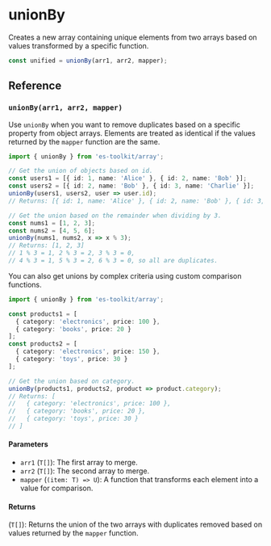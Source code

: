 # unionBy

Creates a new array containing unique elements from two arrays based on values transformed by a specific function.

```typescript
const unified = unionBy(arr1, arr2, mapper);
```

## Reference

### `unionBy(arr1, arr2, mapper)`

Use `unionBy` when you want to remove duplicates based on a specific property from object arrays. Elements are treated as identical if the values returned by the `mapper` function are the same.

```typescript
import { unionBy } from 'es-toolkit/array';

// Get the union of objects based on id.
const users1 = [{ id: 1, name: 'Alice' }, { id: 2, name: 'Bob' }];
const users2 = [{ id: 2, name: 'Bob' }, { id: 3, name: 'Charlie' }];
unionBy(users1, users2, user => user.id);
// Returns: [{ id: 1, name: 'Alice' }, { id: 2, name: 'Bob' }, { id: 3, name: 'Charlie' }]

// Get the union based on the remainder when dividing by 3.
const nums1 = [1, 2, 3];
const nums2 = [4, 5, 6];
unionBy(nums1, nums2, x => x % 3);
// Returns: [1, 2, 3]
// 1 % 3 = 1, 2 % 3 = 2, 3 % 3 = 0,
// 4 % 3 = 1, 5 % 3 = 2, 6 % 3 = 0, so all are duplicates.
```

You can also get unions by complex criteria using custom comparison functions.

```typescript
import { unionBy } from 'es-toolkit/array';

const products1 = [
  { category: 'electronics', price: 100 },
  { category: 'books', price: 20 }
];
const products2 = [
  { category: 'electronics', price: 150 },
  { category: 'toys', price: 30 }
];

// Get the union based on category.
unionBy(products1, products2, product => product.category);
// Returns: [
//   { category: 'electronics', price: 100 },
//   { category: 'books', price: 20 },
//   { category: 'toys', price: 30 }
// ]
```

#### Parameters

- `arr1` (`T[]`): The first array to merge.
- `arr2` (`T[]`): The second array to merge.
- `mapper` (`(item: T) => U`): A function that transforms each element into a value for comparison.

#### Returns

(`T[]`): Returns the union of the two arrays with duplicates removed based on values returned by the `mapper` function.
